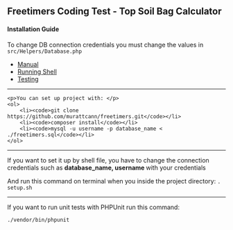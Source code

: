 <h2>Freetimers Coding Test - Top Soil Bag Calculator</h1>
<h4>Installation Guide</h4>
<p>To change DB connection credentials you must change the values in <code> src/Helpers/Database.php</code></p>

<ul>
    <li><a href="#manualInstallation">Manual</a></li>
    <li><a href="#shellInstallation">Running Shell</a></li>
    <li><a href="#testing">Testing</a></li>
</ul>
<hr>


<div id="manualInstallation">
    
    <p>You can set up project with: </p>
    <ol>
        <li><code>git clone https://github.com/murattcann/freetimers.git</code></li>
        <li><code>composer install</code></li>
        <li><code>mysql -u username -p database_name < ./freetimers.sql</code></li>
    </ol>
</div>
<hr>
<div id="shellInstallation">
    <p>If you want to set it up by shell file, you have to change the connection credentials such as <b>database_name, username </b> with your credentials </p>
    <p>
        And run this command on terminal when you inside the project directory: 
        <code>. setup.sh</code>
     </p>
</div>
<hr>
<div id="testing">
    <p>If you want to run unit tests with PHPUnit run this command:</p>
    <p>
        <code>./vendor/bin/phpunit</code>
     </p>
</div>